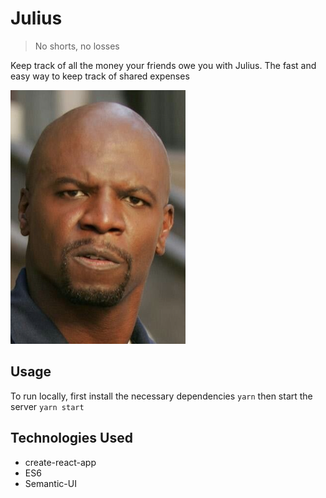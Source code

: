 # Julius
> No shorts, no losses

Keep track of all the money your friends owe you with Julius. The fast and easy way to keep track of shared expenses

![](./public/images/payup.png)


## Usage
To run locally, first install the necessary dependencies ```yarn``` then start the server ```yarn start```

## Technologies Used
* create-react-app
* ES6
* Semantic-UI

